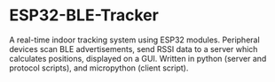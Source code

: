 # ESP32-BLE-Tracker
A real-time indoor tracking system using ESP32 modules. Peripheral devices scan BLE advertisements, send RSSI data to a server which calculates positions, displayed on a GUI. Written in python (server and protocol scripts), and micropython (client script).

